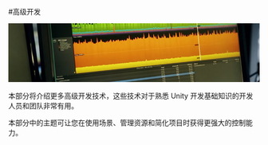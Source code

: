 #高级开发

![](../uploads/Main/AdvancedDevelopmentIntroPic.jpg) 

本部分将介绍更多高级开发技术，这些技术对于熟悉 Unity 开发基础知识的开发人员和团队非常有用。

本部分中的主题可让您在使用场景、管理资源和简化项目时获得更强大的控制能力。
